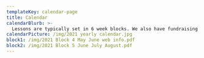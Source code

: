 ```yaml
---
templateKey: calendar-page
title: Calendar
calendarBlurb: >-
  Lessons are typically set in 6 week blocks. We also have fundraising events and summer camps with floating dates in June and July.
calendarPicture: /img/2021 yearly calendar.jpg
block1: /img/2021 Block 4 May June web info.pdf
block2: /img/2021 Block 5 June July August.pdf
---
```

